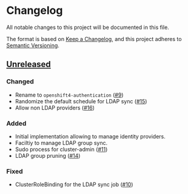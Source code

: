 # Changelog
All notable changes to this project will be documented in this file.

The format is based on [Keep a Changelog](https://keepachangelog.com/en/1.0.0/),
and this project adheres to [Semantic Versioning](https://semver.org/spec/v2.0.0.html).

## [Unreleased]
### Changed

- Rename to `openshift4-authentication` ([#9])
- Randomize the default schedule for LDAP sync ([#15])
- Allow non LDAP providers ([#16])

### Added

- Initial implementation allowing to manage identity providers. 
- Faciltiy to manage LDAP group sync.
- Sudo process for cluster-admin ([#11])
- LDAP group pruning ([#14])

### Fixed

- ClusterRoleBinding for the LDAP sync job ([#10])

[Unreleased]: https://github.com/appuio/component-openshift4-authentication/compare/ba4fee5..HEAD

[#9]: https://github.com/appuio/component-openshift4-authentication/pull/9
[#10]: https://github.com/appuio/component-openshift4-authentication/pull/10
[#11]: https://github.com/appuio/component-openshift4-authentication/pull/11
[#14]: https://github.com/appuio/component-openshift4-authentication/pull/14
[#15]: https://github.com/appuio/component-openshift4-authentication/pull/15
[#16]: https://github.com/appuio/component-openshift4-authentication/pull/16
